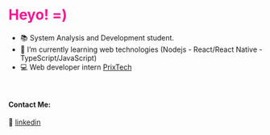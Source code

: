 
<h1 style="color:#FF1493"> Heyo! =) </h1>


 - 📚 System Analysis and Development student.
 - 🍵 I’m currently learning web technologies (Nodejs - React/React Native - TypeScript/JavaScript)
 - 💻 Web developer intern [PrixTech](https://prix.tech/)


[linkedin]: https://www.linkedin.com/in/yaralviana/
<br>

#### Contact Me:

👔 [linkedin][linkedin]

